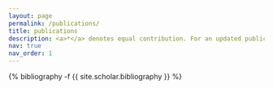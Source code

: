 ```yaml
---
layout: page
permalink: /publications/
title: publications
description: <a>*</a> denotes equal contribution. For an updated publication list visit my <a href="https://scholar.google.com/citations?user=yXTYTAgAAAAJ"> Google Scholar </a>.
nav: true
nav_order: 1
---
```

<!-- _pages/publications.md -->
<div class="publications">

{% bibliography -f {{ site.scholar.bibliography }} %}

</div>
